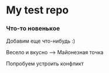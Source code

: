 # My test repo


### Что-то новенькое

Добавим еще что-нибудь :)

Весело и вкусно --> Майонезная точка

Попробуем устроить конфликт
